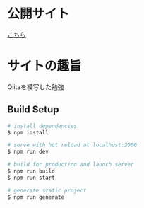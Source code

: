 # 公開サイト
[こちら](https://affectionate-agnesi-090788.netlify.app/)

# サイトの趣旨
Qiitaを模写した勉強

## Build Setup

```bash
# install dependencies
$ npm install

# serve with hot reload at localhost:3000
$ npm run dev

# build for production and launch server
$ npm run build
$ npm run start

# generate static project
$ npm run generate
```
